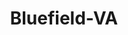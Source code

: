 ---
title: Bluefield-VA
slug: bluefield-va
f_state:
- cms/state/virginia.md
f_locations:
- cms/payday-loan/1st-choice-cash-advance-42.md
- cms/payday-loan/1st-choice-cash-advance-43.md
- cms/payday-loan/1st-choice-cash-advance-54.md
- cms/payday-loan/advance-america-2426.md
- cms/payday-loan/cash-now-llc-8138.md
- cms/payday-loan/cash-to-pay-day-8763.md
- cms/payday-loan/check-into-cash-12512.md
- cms/payday-loan/check-into-cash-12558.md
- cms/payday-loan/check-into-cash-of-virginia-13647.md
- cms/payday-loan/urgent-money-service-28302.md
- cms/payday-loan/urgent-money-service-28326.md
updated-on: '2024-05-30T13:41:28.615Z'
created-on: '2024-05-30T13:41:28.615Z'
published-on: '2024-05-30T13:54:32.469Z'
f_city: Bluefield
layout: '[city].html'
tags: city
---